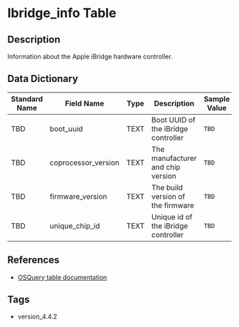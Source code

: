 # Ibridge_info Table

## Description
Information about the Apple iBridge hardware controller.

## Data Dictionary
|Standard Name|Field Name|Type|Description|Sample Value|
|---|---|---|---|---|
|TBD|boot_uuid|TEXT|Boot UUID of the iBridge controller|`TBD`|
|TBD|coprocessor_version|TEXT|The manufacturer and chip version|`TBD`|
|TBD|firmware_version|TEXT|The build version of the firmware|`TBD`|
|TBD|unique_chip_id|TEXT|Unique id of the iBridge controller|`TBD`|

## References
* [OSQuery table documentation](https://osquery.io/schema/current#ibridge_info)

## Tags
* version_4.4.2